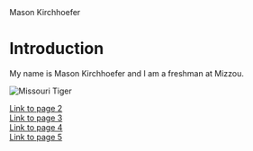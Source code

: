 <!DOCTYPE html>
<html>
<head>
Mason Kirchhoefer
</head>
<body>

<h1>Introduction</h1>
<p>My name is Mason Kirchhoefer and I am a freshman at Mizzou.</p>

 <img src="https://upload.wikimedia.org/wikipedia/en/thumb/2/2c/Missouri_Tigers_logo.svg/800px-Missouri_Tigers_logo.svg.png" alt="Missouri Tiger">
 
 <a href= "page2.html">Link to page 2 </a> <br>
 <a href= "page3.html">Link to page 3 </a> <br>
 <a href= "page4.html">Link to page 4 </a> <br>
 <a href= "page5.html">Link to page 5 </a> <br>
 
</body>
</html>
